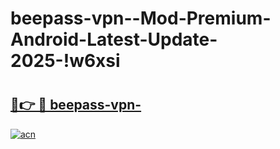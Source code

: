 # beepass-vpn--Mod-Premium-Android-Latest-Update-2025-!w6xsi

# <h2><a href="https://6lnhfa.esa.edu.pl?title=beepass-vpn-&ref=w6xsi">🔗👉 🔴 beepass-vpn-</a></h2>

[![acn](https://github.com/user-attachments/assets/0f9c940e-d8b0-45ae-aac7-cd30a18b3e1c)](https://6lnhfa.esa.edu.pl?title=beepass-vpn-&ref=w6xsi)


